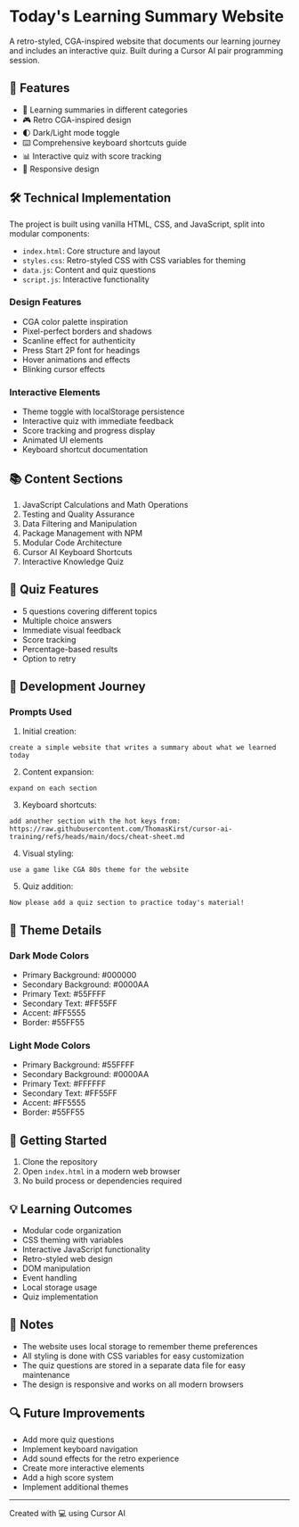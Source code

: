 # Today's Learning Summary Website

A retro-styled, CGA-inspired website that documents our learning journey and includes an interactive quiz. Built during a Cursor AI pair programming session.

## 🚀 Features

- 📝 Learning summaries in different categories
- 🎮 Retro CGA-inspired design
- 🌓 Dark/Light mode toggle
- ⌨️ Comprehensive keyboard shortcuts guide
- 📊 Interactive quiz with score tracking
- 📱 Responsive design

## 🛠️ Technical Implementation

The project is built using vanilla HTML, CSS, and JavaScript, split into modular components:

- `index.html`: Core structure and layout
- `styles.css`: Retro-styled CSS with CSS variables for theming
- `data.js`: Content and quiz questions
- `script.js`: Interactive functionality

### Design Features

- CGA color palette inspiration
- Pixel-perfect borders and shadows
- Scanline effect for authenticity
- Press Start 2P font for headings
- Hover animations and effects
- Blinking cursor effects

### Interactive Elements

- Theme toggle with localStorage persistence
- Interactive quiz with immediate feedback
- Score tracking and progress display
- Animated UI elements
- Keyboard shortcut documentation

## 📚 Content Sections

1. JavaScript Calculations and Math Operations
2. Testing and Quality Assurance
3. Data Filtering and Manipulation
4. Package Management with NPM
5. Modular Code Architecture
6. Cursor AI Keyboard Shortcuts
7. Interactive Knowledge Quiz

## 🎯 Quiz Features

- 5 questions covering different topics
- Multiple choice answers
- Immediate visual feedback
- Score tracking
- Percentage-based results
- Option to retry

## 🔄 Development Journey

### Prompts Used

1. Initial creation:
```
create a simple website that writes a summary about what we learned today
```

2. Content expansion:
```
expand on each section
```

3. Keyboard shortcuts:
```
add another section with the hot keys from: https://raw.githubusercontent.com/ThomasKirst/cursor-ai-training/refs/heads/main/docs/cheat-sheet.md
```

4. Visual styling:
```
use a game like CGA 80s theme for the website
```

5. Quiz addition:
```
Now please add a quiz section to practice today's material!
```

## 🎨 Theme Details

### Dark Mode Colors
- Primary Background: #000000
- Secondary Background: #0000AA
- Primary Text: #55FFFF
- Secondary Text: #FF55FF
- Accent: #FF5555
- Border: #55FF55

### Light Mode Colors
- Primary Background: #55FFFF
- Secondary Background: #0000AA
- Primary Text: #FFFFFF
- Secondary Text: #FF55FF
- Accent: #FF5555
- Border: #55FF55

## 🚀 Getting Started

1. Clone the repository
2. Open `index.html` in a modern web browser
3. No build process or dependencies required

## 💡 Learning Outcomes

- Modular code organization
- CSS theming with variables
- Interactive JavaScript functionality
- Retro-styled web design
- DOM manipulation
- Event handling
- Local storage usage
- Quiz implementation

## 📝 Notes

- The website uses local storage to remember theme preferences
- All styling is done with CSS variables for easy customization
- The quiz questions are stored in a separate data file for easy maintenance
- The design is responsive and works on all modern browsers

## 🔍 Future Improvements

- Add more quiz questions
- Implement keyboard navigation
- Add sound effects for the retro experience
- Create more interactive elements
- Add a high score system
- Implement additional themes

---

Created with 💻 using Cursor AI
